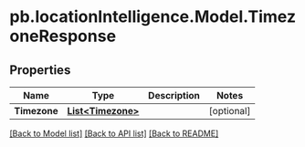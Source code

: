 # pb.locationIntelligence.Model.TimezoneResponse
## Properties

Name | Type | Description | Notes
------------ | ------------- | ------------- | -------------
**Timezone** | [**List&lt;Timezone&gt;**](Timezone.md) |  | [optional] 

[[Back to Model list]](../README.md#documentation-for-models) [[Back to API list]](../README.md#documentation-for-api-endpoints) [[Back to README]](../README.md)

